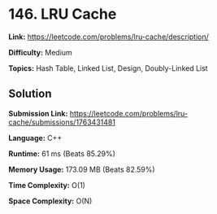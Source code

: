 # 146. LRU Cache  
  
**Link:** https://leetcode.com/problems/lru-cache/description/  
  
**Difficulty:** Medium  
  
**Topics:** Hash Table, Linked List, Design, Doubly-Linked List  
  
  
## Solution  
  
**Submission Link:** https://leetcode.com/problems/lru-cache/submissions/1763431481  
  
**Language:** C++  
  
**Runtime:** 61 ms (Beats 85.29%)  
  
**Memory Usage:** 173.09 MB (Beats 82.59%)  
  
**Time Complexity:** O(1)  
  
**Space Complexity:** O(N)  

